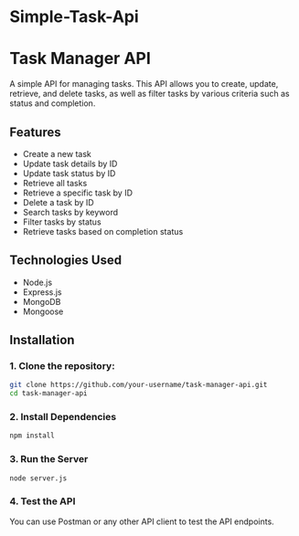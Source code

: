 # Simple-Task-Api
 
# Task Manager API

A simple API for managing tasks. This API allows you to create, update, retrieve, and delete tasks, as well as filter tasks by various criteria such as status and completion.


## Features

- Create a new task
- Update task details by ID
- Update task status by ID
- Retrieve all tasks
- Retrieve a specific task by ID
- Delete a task by ID
- Search tasks by keyword
- Filter tasks by status
- Retrieve tasks based on completion status

## Technologies Used

- Node.js
- Express.js
- MongoDB
- Mongoose

## Installation

### 1. Clone the repository:
   ```bash
   git clone https://github.com/your-username/task-manager-api.git
   cd task-manager-api
```
### 2. Install Dependencies
```bash
npm install
```
### 3. Run the Server
```bash
node server.js
```
### 4. Test the API

You can use Postman or any other API client to test the API endpoints.
